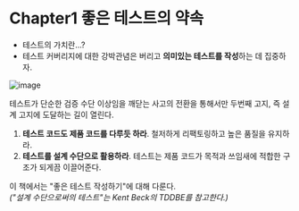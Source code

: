 # Chapter1 좋은 테스트의 약속

- 테스트의 가치란...?
- 테스트 커버리지에 대한 강박관념은 버리고 **의미있는 테스트를 작성**하는 데 집중하자.

![image](https://user-images.githubusercontent.com/26949964/71777535-a8d80600-2fe4-11ea-826d-1d71d0377760.png)

테스트가 단순한 검증 수단 이상임을 깨닫는 사고의 전환을 통해서만 두번째 고지, 즉 설계 고지에 도달하는 길이 열린다.
1. **테스트 코드도 제품 코드를 다루듯 하라**. 철저하게 리팩토링하고 높은 품질을 유지하라.
2. **테스트를 설계 수단으로 활용하라**. 테스트는 제품 코드가 목적과 쓰임새에 적합한 구조가 되게끔 이끌어준다.

이 책에서는 "좋은 테스트 작성하기"에 대해 다룬다.  
_("설계 수단으로써의 테스트"는 Kent Beck의 TDDBE를 참고한다.)_
